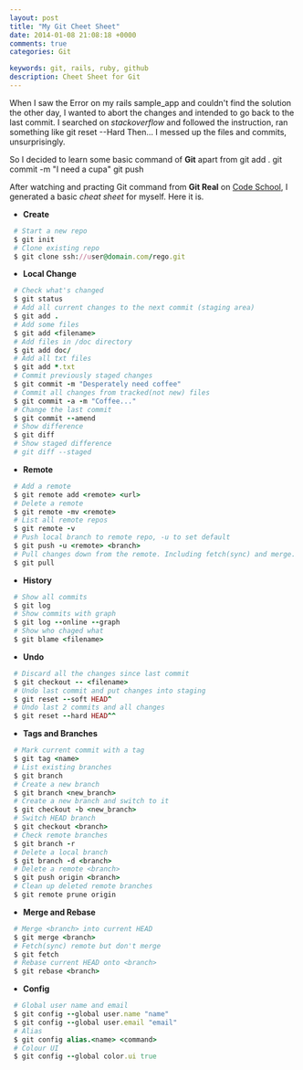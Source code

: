 ```yaml
---
layout: post
title: "My Git Cheet Sheet"
date: 2014-01-08 21:08:18 +0000
comments: true
categories: Git 

keywords: git, rails, ruby, github
description: Cheet Sheet for Git
---
```


When I saw the Error on my rails sample_app and couldn't find the solution the other day, I wanted to abort the changes and intended to go back to the last commit. I searched on _stackoverflow_ and followed the instruction, ran something like 
	git reset --Hard 
Then... I messed up the files and commits, unsurprisingly.

So I decided to learn some basic command of __Git__ apart from 
	git add .
	git commit -m "I need a cupa"
	git push

After watching and practing Git command from __Git Real__ on [Code School](http://zfer.us/9yIBW), I generated a basic _cheat sheet_ for myself. Here it is.

* __Create__
```ruby
 # Start a new repo
 $ git init  
 # Clone existing repo
 $ git clone ssh://user@domain.com/rego.git
```

* __Local Change__
```ruby
 # Check what's changed
 $ git status 
 # Add all current changes to the next commit (staging area)
 $ git add .
 # Add some files
 $ git add <filename> 
 # Add files in /doc directory
 $ git add doc/
 # Add all txt files
 $ git add *.txt
 # Commit previously staged changes
 $ git commit -m "Desperately need coffee"
 # Commit all changes from tracked(not new) files  
 $ git commit -a -m "Coffee..."
 # Change the last commit
 $ git commit --amend
 # Show difference
 $ git diff
 # Show staged difference
 # git diff --staged
```

* __Remote__
```ruby
 # Add a remote
 $ git remote add <remote> <url>
 # Delete a remote
 $ git remote -mv <remote>
 # List all remote repos
 $ git remote -v
 # Push local branch to remote repo, -u to set default 
 $ git push -u <remote> <branch>
 # Pull changes down from the remote. Including fetch(sync) and merge. 
 $ git pull 
```

* __History__
```ruby
 # Show all commits
 $ git log
 # Show commits with graph
 $ git log --online --graph
 # Show who chaged what 
 $ git blame <filename>
```

* __Undo__
```ruby
 # Discard all the changes since last commit
 $ git checkout -- <filename>
 # Undo last commit and put changes into staging
 $ git reset --soft HEAD^
 # Undo last 2 commits and all changes
 $ git reset --hard HEAD^^
```

* __Tags and Branches__
```ruby
 # Mark current commit with a tag
 $ git tag <name>
 # List existing branches
 $ git branch
 # Create a new branch
 $ git branch <new_branch>
 # Create a new branch and switch to it
 $ git checkout -b <new_branch>
 # Switch HEAD branch
 $ git checkout <branch>
 # Check remote branches
 $ git branch -r
 # Delete a local branch
 $ git branch -d <branch>
 # Delete a remote <branch>
 $ git push origin <branch>
 # Clean up deleted remote branches
 $ git remote prune origin
```

* __Merge and Rebase__
```ruby
 # Merge <branch> into current HEAD
 $ git merge <branch>
 # Fetch(sync) remote but don't merge
 $ git fetch
 # Rebase current HEAD onto <branch>
 $ git rebase <branch> 
```

* __Config__
```ruby
 # Global user name and email
 $ git config --global user.name "name"
 $ git config --global user.email "email"
 # Alias
 $ git config alias.<name> <command>
 # Colour UI
 $ git config --global color.ui true
```